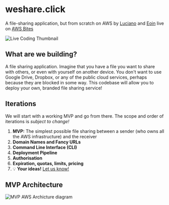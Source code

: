 # weshare.click

A file-sharing application, but from scratch on AWS by [Luciano](https://twitter.com/loige) and [Eoin](https://twitter.com/eoins) live on [AWS Bites](https://awsbites.com)

![Live Coding Thumbnail](https://user-images.githubusercontent.com/46873546/188293509-52d30a08-9b2c-477a-be9e-6b2f84a26893.png)


## What are we building?
A file sharing application. Imagine that you have a file you want to share with others, or even with yourself on another device. You don't want to use Google Drive, Dropbox, or any of the public cloud services, perhaps because they are blocked in some way.
This codebase will allow you to deploy your own, branded file sharing service!

## Iterations

We will start with a working MVP and go from there. The scope and order of iterations is _subject to change!_

1. **MVP:** The simplest possible file sharing between a sender (who owns all the AWS infrastructure) and the receiver
2. **Domain Names and Fancy URLs**
3. **Command Line Interface (CLI)**
4. **Deployment Pipeline**
5. **Authorisation**
6. **Expiration, quotas, limits, pricing**
7. 💡 **Your ideas!** [Let us know!](https://github.com/awsbites/weshare.click/issues)

## MVP Architecture
![MVP AWS Archicture diagram](https://user-images.githubusercontent.com/46873546/188293520-2fac3af2-5223-4763-aaf9-affa076286a1.png)

